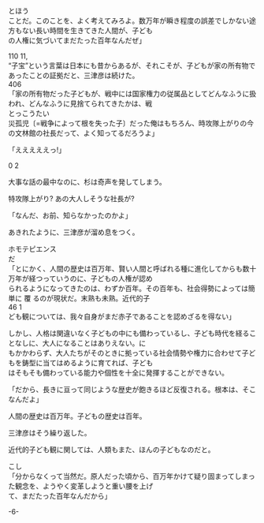 とほう<br>ことだ。このことを、よく考えてみろよ。数万年が瞬き程度の誤差でしかない途方もない長い時間を生きてきた人間が、子ども<br>の人権に気づいてまだたった百年なんだぜ」

110 11,<br>“子宝”という言葉は日本にも昔からあるが、それこそが、子どもが家の所有物であったことの証拠だと、三津彦は続けた。<br>406<br>「家の所有物だった子どもが、戦中には国家権力の従属品としてどんなふうに扱われ、どんなふうに見捨てられてきたかは、戦<br>とっこうたい<br>災孤児〔=戦争によって根を失った子〕だった俺はもちろん、時攻隊上がりの今の文林館の社長だって、よく知ってるだろうよ」

「えええええっ\!」

0 2

大事な話の最中なのに、杉は奇声を発してしまう。

特攻隊上がり? あの大人しそうな社長が?

「なんだ、お前、知らなかったのかよ」

あきれたように、三津彦が溜め息をつく。

ホモテピエンス<br>だ<br>「とにかく、人間の歴史は百万年、賢い人間と呼ばれる種に進化してからも数十万年が経つっていうのに、子どもの人権が認め<br>られるようになってきたのは、わずか百年。その百年も、社会得勢によっては簡単に 覆 るのが現状だ。末熟も未熟。近代的子<br>46 1<br>ども観については、我々自身がまだ赤子であることを認めざるを得ない」

しかし、人格は関違いなく子どもの中にも備わっているし、子ども時代を経ることなしに、大人になることはありえない。に<br>もかかわらず、大人たちがそのときに拠っている社会情勢や権力に合わせて子どもを鋳型に当てはめるように育てれば、子ども<br>はそもそも備わっている能力や個性を十全に発揮することができない。

「だから、長きに亘って同じような歴史が飽きるほど反復される。根本は、そこなんだよ」

人間の歴史は百万年。子どもの歴史は百年。

三津彦はそう繰り返した。

近代的子ども観に関しては、人類もまた、ほんの子どもなのだと。

こし<br>「分からなくって当然だ。原人だった頃から、百万年かけて疑り固まってしまった観念を、ようやく変革しようと重い腰を上げ<br>て、まだたった百年なんだから」

\-6\-
